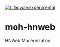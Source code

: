 [![Lifecycle:Experimental](https://img.shields.io/badge/Lifecycle-Experimental-339999)](<Redirect-URL>)
# moh-hnweb
HNWeb Modernization
